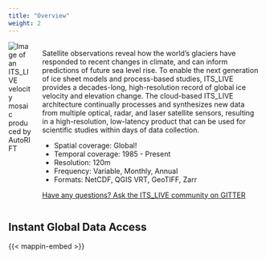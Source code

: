 ```yaml
---
title: "Overview"
weight: 2
---
```

<div class="columns">
   <div class="column is-one-third has-text-centered"><img class="img-responsive avatar" src="https://its-live.jpl.nasa.gov/home/img/home/greenland.png" alt="Image of an ITS_LIVE velocity mosaic produced by AutoRIFT"></div>
   <div class="markdown column align-left">
      <p>Satellite observations reveal how the world’s glaciers have responded to recent changes in climate, and can inform predictions of future sea level rise. To enable the next generation of ice sheet models and process-based studies, ITS_LIVE provides a decades-long, high-resolution record of global ice velocity and elevation change. The cloud-based ITS_LIVE architecture continually processes and synthesizes new data from multiple optical, radar, and laser satellite sensors, resulting in a high-resolution, low-latency product that can be used for scientific studies within days of data collection.</p>
      <ul>
         <li>Spatial coverage: Global!</li>
         <li>Temporal coverage: 1985 - Present</li>
         <li>Resolution: 120m</li>
         <li>Frequency: Variable, Monthly, Annual</li>
         <li>Formats: NetCDF, QGIS VRT, GeoTIFF, Zarr</li>
      </ul>
      <p><a href="https://gitter.im/its_live/community">Have any questions? Ask the ITS_LIVE community on GITTER</a></p>
   </div>
</div>

<h2 class="m-1"> Instant Global Data Access </h2>
{{< mappin-embed >}}
